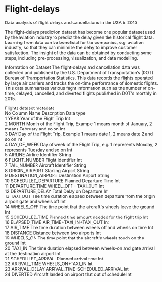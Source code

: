 # Flight-delays
Data analysis of flight delays and cancellations in the USA in 2015

The flight-delays prediction dataset has become one popular dataset used by the aviation
industry to predict the delay given the historical flight data. Learning from data can be
beneficial for the companies, e.g. aviation industry, so that they can minimize the delay to
improve customer satisfaction. The insight of the data can be obtained by conducting some
steps, including pre-processing, visualization, and data modelling.

Information on Dataset
The flight-delays and cancellation data was collected and published by the U.S. Department
of Transportation’s (DOT) Bureau of Transportation Statistics. This data records the flights
operated by large air carriers and tracks the on-time performance of domestic flights. This
data summarises various flight information such as the number of on-time, delayed, cancelled,
and diverted flights published in DOT's monthly in 2015.

Flights dataset metadata <br>
No Column Name Description Data type <br>
1 YEAR Year of the Flight Trip Int <br>
2 MONTH Month of the Flight Trip, Example 1 means month of January, 2 means February and so on Int <br>
3 DAY Day of the Flight Trip, Example 1 means date 1, 2 means date 2 and so on Int <br>
4 DAY_OF_WEEK Day of week of the Flight Trip, e.g. 1 represents Monday, 2 represents Tuesday and so on Int <br>
5 AIRLINE Airline Identifier String <br>
6 FLIGHT_NUMBER Flight Identifier Int <br>
7 TAIL_NUMBER Aircraft Identifier String <br>
8 ORIGIN_AIRPORT Starting Airport String <br>
9 DESTINATION_AIRPORT Destination Airport String <br>
10 SCHEDULED_DEPARTURE Planned Departure Time Int <br>
11 DEPARTURE_TIME WHEEL_OFF - TAXI_OUT Int <br>
12 DEPARTURE_DELAY Total Delay on Departure Int <br>
13 TAXI_OUT The time duration elapsed between departure from the origin airport gate and wheels off Int <br>
14 WHEELS_OFF The time point that the aircraft's wheels leave the ground Int <br>
15 SCHEDULED_TIME Planned time amount needed for the flight trip Int <br>
16 ELAPSED_TIME AIR_TIME+TAXI_IN+TAXI_OUT Int <br>
17 AIR_TIME The time duration between wheels off and wheels on time Int <br>
18 DISTANCE Distance between two airports Int <br>
19 WHEELS_ON The time point that the aircraft's wheels touch on the ground Int <br>
20 TAXI_IN The time duration elapsed between wheels-on and gate arrival at the destination airport Int <br>
21 SCHEDULED_ARRIVAL Planned arrival time Int <br>
22 ARRIVAL_TIME WHEELS_ON+TAXI_IN Int <br>
23 ARRIVAL_DELAY ARRIVAL_TIME-SCHEDULED_ARRIVAL Int <br>
24 DIVERTED Aircraft landed on airport that out of schedule Int
